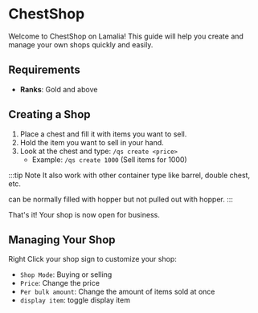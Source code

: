 ﻿# ChestShop

Welcome to ChestShop on Lamalia! This guide will help you create and manage your own shops quickly and easily.


## Requirements

- **Ranks**: Gold and above

## Creating a Shop

1. Place a chest and fill it with items you want to sell.
2. Hold the item you want to sell in your hand.
3. Look at the chest and type: `/qs create <price>`
   - Example: `/qs create 1000` (Sell items for 1000)

:::tip Note
It also work with other container type like barrel, double chest, etc.

can be normally filled with hopper but not pulled out with hopper.
:::

That's it! Your shop is now open for business.

## Managing Your Shop

Right Click your shop sign to customize your shop:

- `Shop Mode`: Buying or selling
- `Price`: Change the price
- `Per bulk amount`: Change the amount of items sold at once
- `display item`: toggle display item



